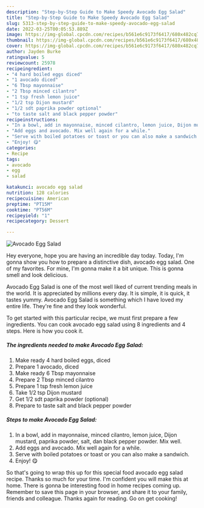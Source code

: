 ```yaml
---
description: "Step-by-Step Guide to Make Speedy Avocado Egg Salad"
title: "Step-by-Step Guide to Make Speedy Avocado Egg Salad"
slug: 5313-step-by-step-guide-to-make-speedy-avocado-egg-salad
date: 2022-03-25T00:05:53.889Z
image: https://img-global.cpcdn.com/recipes/b561e6c9173f6417/680x482cq70/avocado-egg-salad-recipe-main-photo.jpg
thumbnail: https://img-global.cpcdn.com/recipes/b561e6c9173f6417/680x482cq70/avocado-egg-salad-recipe-main-photo.jpg
cover: https://img-global.cpcdn.com/recipes/b561e6c9173f6417/680x482cq70/avocado-egg-salad-recipe-main-photo.jpg
author: Jayden Burke
ratingvalue: 5
reviewcount: 25978
recipeingredient:
- "4 hard boiled eggs diced"
- "1 avocado diced"
- "6 Tbsp mayonnaise"
- "2 Tbsp minced cilantro"
- "1 tsp fresh lemon juice"
- "1/2 tsp Dijon mustard"
- "1/2 sdt paprika powder optional"
- "to taste salt and black pepper powder"
recipeinstructions:
- "In a bowl, add in mayonnaise, minced cilantro, lemon juice, Dijon mustard, paprika powder, salt, dan black pepper powder. Mix well."
- "Add eggs and avocado. Mix well again for a while."
- "Serve with boiled potatoes or toast or you can also make a sandwich."
- "Enjoy! 😋"
categories:
- Recipe
tags:
- avocado
- egg
- salad

katakunci: avocado egg salad 
nutrition: 128 calories
recipecuisine: American
preptime: "PT15M"
cooktime: "PT56M"
recipeyield: "1"
recipecategory: Dessert

---
```



![Avocado Egg Salad](https://img-global.cpcdn.com/recipes/b561e6c9173f6417/680x482cq70/avocado-egg-salad-recipe-main-photo.jpg)

Hey everyone, hope you are having an incredible day today. Today, I'm gonna show you how to prepare a distinctive dish, avocado egg salad. One of my favorites. For mine, I'm gonna make it a bit unique. This is gonna smell and look delicious.

Avocado Egg Salad is one of the most well liked of current trending meals in the world. It is appreciated by millions every day. It is simple, it is quick, it tastes yummy. Avocado Egg Salad is something which I have loved my entire life. They're fine and they look wonderful.




To get started with this particular recipe, we must first prepare a few ingredients. You can cook avocado egg salad using 8 ingredients and 4 steps. Here is how you cook it.

<!--inarticleads1-->

##### The ingredients needed to make Avocado Egg Salad:

1. Make ready 4 hard boiled eggs, diced
1. Prepare 1 avocado, diced
1. Make ready 6 Tbsp mayonnaise
1. Prepare 2 Tbsp minced cilantro
1. Prepare 1 tsp fresh lemon juice
1. Take 1/2 tsp Dijon mustard
1. Get 1/2 sdt paprika powder (optional)
1. Prepare to taste salt and black pepper powder




<!--inarticleads2-->

##### Steps to make Avocado Egg Salad:

1. In a bowl, add in mayonnaise, minced cilantro, lemon juice, Dijon mustard, paprika powder, salt, dan black pepper powder. Mix well.
1. Add eggs and avocado. Mix well again for a while.
1. Serve with boiled potatoes or toast or you can also make a sandwich.
1. Enjoy! 😋




So that's going to wrap this up for this special food avocado egg salad recipe. Thanks so much for your time. I'm confident you will make this at home. There is gonna be interesting food in home recipes coming up. Remember to save this page in your browser, and share it to your family, friends and colleague. Thanks again for reading. Go on get cooking!
